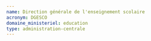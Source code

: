 ```yaml
---
name: Direction générale de l'enseignement scolaire
acronym: DGESCO
domaine_ministeriel: education
type: administration-centrale
---
```

